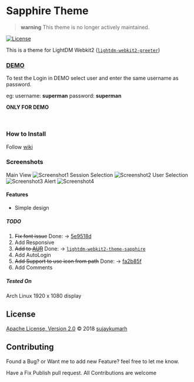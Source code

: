 # Sapphire Theme

> **warning** 
> This theme is no longer actively maintained.

[![License](https://img.shields.io/badge/License-Apache%202.0-blue.svg)](LICENSE)

This is a theme for LightDM Webkit2 ([`lightdm-webkit2-greeter`](https://github.com/Antergos/web-greeter))

### [DEMO](https://sujaykumarh.github.io/lightdm-theme-sapphire/)

To test the Login in DEMO select user and enter the same username as password. 

eg: username: **superman** password: **superman**

**ONLY FOR DEMO**

<br>

### How to Install

Follow [wiki](https://github.com/sujaykumarh/lightdm-theme-sapphire/wiki)

### Screenshots

Main View
![Screenshot1](https://raw.githubusercontent.com/sujaykumarh/lightdm-theme-sapphire/main/screenshot/Screenshot_1.png)
Session Selection
![Screenshot2](https://raw.githubusercontent.com/sujaykumarh/lightdm-theme-sapphire/main/screenshot/Screenshot_2.png)
User Selection
![Screenshot3](https://raw.githubusercontent.com/sujaykumarh/lightdm-theme-sapphire/main/screenshot/Screenshot_3.png)
Alert
![Screenshot4](https://raw.githubusercontent.com/sujaykumarh/lightdm-theme-sapphire/main/screenshot/Screenshot_4.png)

#### Features
- Simple design

##### TODO

1. ~~Fix font issue~~ Done: -> [5e9518d](https://github.com/sujaykumarh/lightdm-theme-sapphire/commit/5e9518dc33f9aed1b5e9ef275d335394e49b15a5)
2. Add Responsive 
3. ~~Add to [AUR](https://aur.archlinux.org)~~ Done: -> [`lightdm-webkit2-theme-sapphire`](https://aur.archlinux.org/packages/lightdm-webkit2-theme-sapphire/)
4. Add AutoLogin
5. ~~Add Support to use icon from path~~ Done: -> [fa2b85f](https://github.com/sujaykumarh/lightdm-theme-sapphire/commit/fa2b85f2ecf07a998c3ac75b552dc48a90ffcc20)
6. Add Comments

##### Tested On
Arch Linux 1920 x 1080 display

## License

[Apache License, Version 2.0](https://github.com/sujaykumarh/lightdm-theme-sapphire/blob/main/LICENSE) © 2018 [sujaykumarh](https://github.com/sujaykumarh)

## Contributing

Found a Bug? or Want me to add new Feature? feel free to let me know.

Have a Fix Publish pull request. All Contributions are welcome
